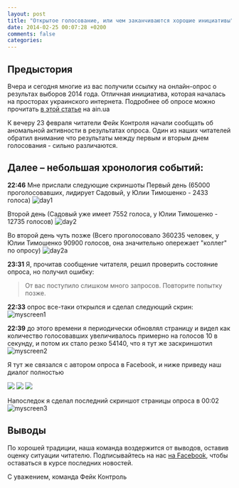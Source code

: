 ```yaml
---
layout: post
title: "Открытое голосование, или чем заканчиваются хорошие инициативы"
date: 2014-02-25 00:07:28 +0200
comments: false
categories: 
---
```

## Предыстория

Вчера и сегодня многие из вас получили ссылку на онлайн-опрос о результах выборов 2014 года.
Отличная инициатива, которая началась на просторах украинского интернета. Подробнее об опросе можно прочитать [в этой статье](http://ain.ua/2014/02/24/513877) на ain.ua

К вечеру 23 февраля читатели Фейк Контроля начали сообщать об аномальной активности в результатах опроса.
Один из наших читателей обратил внимание что результаты между первым и вторым днем голосования - сильно различаются.  

## Далее – небольшая хронология событий:
**22:46** Мне прислали следующие скриншоты
Первый день (65000 проголосовавших, лидирует Садовый, у Юлии Тимошенко - 2433 голоса)
![day1](http://i.imgur.com/QPfZCAO.png)

Второй день (Садовый уже имеет 7552 голоса, у Юлии Тимошенко - 12735 голосов)
![day2](http://i.imgur.com/eICnbVq.png)

Во второй день чуть позже (Всего проголосовало 360235 человек, у Юлии Тимошенко 90900 голосов, она значительно опережает "коллег" по опросу)
![day2a](http://i.imgur.com/PtyaVXM.jpg)

**23:31** Я, прочитав сообщение читателя, решил проверить состояние опроса, но получил ошибку:
> От вас поступило слишком много запросов. Повторите попытку позже.

**22:33** опрос все-таки открылся и сделал следующий скрин:
![myscreen1](http://i.imgur.com/5e8zG4A.png)

**22:39** до этого времени я периодически обновлял страницу и видел как количество голосовавших увеличивалось примерно на голосов 10 в секунду, и потом их стало резко 54140, что я тут же заскриншотил
![myscreen2](http://i.imgur.com/dpnRRJB.png)

Я тут же связался с автором опроса в Facebook, и ниже приведу наш диалог полностью

  <img src="http://d.pr/i/RMRQ+">
  <img src="http://d.pr/i/iPVY+"> 
  <img src="http://d.pr/i/6eki+">

Напоследок я сделал последний скриншот страницы опроса в 00:02 
![myscreen3](http://i.imgur.com/MhivNnB.png)

## Выводы
По хорошей традиции, наша команда воздержится от выводов, оставив оценку ситуации читателю.
Подписывайтесь на нас [на Facebook](https://fb.me/fakecontrol.org), чтобы оставаться в курсе последних новостей.

С уважением, команда Фейк Контроль 
